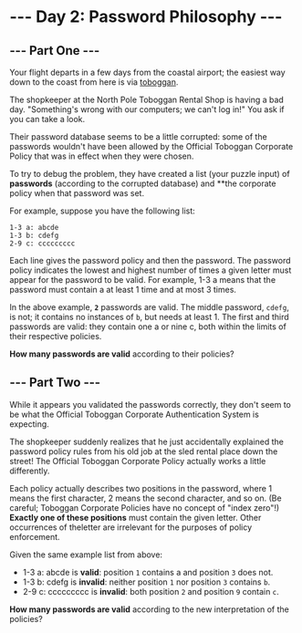 # --- Day 2: Password Philosophy ---

## --- Part One ---

Your flight departs in a few days from the coastal airport; the easiest way down to the coast from here is via [toboggan](https://en.wikipedia.org/wiki/Toboggan).

The shopkeeper at the North Pole Toboggan Rental Shop is having a bad day.
"Something's wrong with our computers; we can't log in!" You ask if you can take a look.

Their password database seems to be a little corrupted: some of the passwords wouldn't have been allowed by the Official Toboggan Corporate Policy that was in effect when they were chosen.

To try to debug the problem, they have created a list (your puzzle input) of **passwords** (according to the corrupted database) and **the corporate policy when that password was set.

For example, suppose you have the following list:

``` ?
1-3 a: abcde
1-3 b: cdefg
2-9 c: ccccccccc
```

Each line gives the password policy and then the password. The password policy indicates the lowest and highest number of times a given letter must appear for the password to be valid. For example, 1-3 a means that the password must contain a at least 1 time and at most 3 times.

In the above example, **`2`** passwords are valid. The middle password, `cdefg`, is not; it contains no instances of `b`, but needs at least 1. The first and third passwords are valid: they contain one a or nine c, both within the limits of their respective policies.

**How many passwords are valid** according to their policies?

## --- Part Two ---

While it appears you validated the passwords correctly, they don't seem to be what the Official Toboggan Corporate Authentication System is expecting.

The shopkeeper suddenly realizes that he just accidentally explained the password policy rules from his old job at the sled rental place down the street! The Official Toboggan Corporate Policy actually works a little differently.

Each policy actually describes two positions in the password, where 1 means the first character, 2 means the second character, and so on. (Be careful; Toboggan Corporate Policies have no concept of "index zero"!) **Exactly one of these positions** must contain the given letter. Other occurrences of theletter are irrelevant for the purposes of policy enforcement.

Given the same example list from above:

- 1-3 a: abcde is **valid**: position `1` contains a and position `3` does not.
- 1-3 b: cdefg is **invalid**: neither position `1` nor position `3` contains `b`.
- 2-9 c: ccccccccc is **invalid**: both position `2` and position `9` contain `c`.

**How many passwords are valid** according to the new interpretation of the policies?